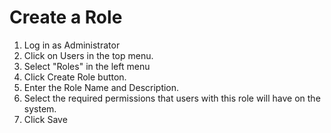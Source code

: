 # Create a Role
1. Log in as Administrator
2. Click on Users in the top menu.
3. Select "Roles" in the left menu
4. Click Create Role button.
5. Enter the Role Name and Description.
6. Select the required permissions that users with this role will have on the system.
7. Click Save
